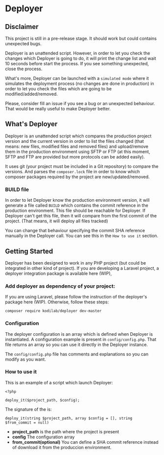 # Deployer

## Disclaimer
This project is still in a pre-release stage. It should work but could contains unexpected bugs. 

Deployer is an unattended script. However, in order to let you check the changes which Deployer is going to do, it will
print the change list and wait 10 seconds before start the process. If you see something unexpected, close the process.

What's more, Deployer can be launched with a `simulated mode` where it simulates the deployment process (no changes are 
done in production) in order to let you check the files which are going to be modified/added/removed.

Please, consider fill an issue if you see a bug or an unexpected behaviour. That would be really useful
to make Deployer better.

## What's Deployer
Deployer is an unattended script which compares the production project version and the current version in order
to list the files changed (that means: new files, modified files and removed files) and upload/remove them in the production
environment using SFTP or FTP (at this moment, SFTP and FTP are provided but more protocols can be added easily).

It uses git (your project must be included in a Git repository) to compare the versions. And parses the `composer.lock`
file in order to know which composer packages required by the project are new/updated/removed.

### BUILD file
In order to let Deployer know the production environment version, it will generate a file called `BUILD` which
contains the commit reference in the production environment. This file should be reachable for Deployer. 
If Deployer can't get this file, then it will compare from the first commit of the project. (That means, it will deploy all files tracked)

You can change that behaviour specifying the commit SHA reference manually in the Deployer call. You can see this
in the `How to use it` section.

## Getting Started

Deployer has been designed to work in any PHP project (but could be integrated in other kind of project).
If you are developing a Laravel project, a deployer integration package is available here (WIP),

### Add deployer as dependency of your project:

If you are using Laravel, please follow the instruction of the deployer's package here (WIP). Otherwise,
follow these steps:

```
composer require kodilab/deployer dev-master
```

### Configuration
The deployer configuration is an array which is defined when Deployer is instantiated. A configuration example
is present in `config/config.php`. That file returns an array so you can use it directly in the Deployer instance.

The `config/config.php` file has comments and explanations so you can modify as you want.

### How to use it

This is an example of a script which launch Deployer:
 
```(php)
<?php

deploy_it($project_path, $config);

```

The signature of the is:

```(php)
deploy_it(string $project_path, array $config = [], string $from_commit = null)
```

* **project_path** is the path where the project is present
* **config** The configuration array
* **from_commit(optional)** You can define a SHA commit reference instead of download it from the produccion environment.
